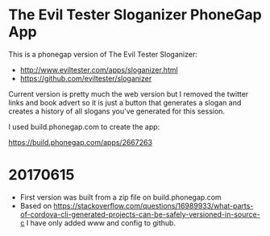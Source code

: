 # The Evil Tester Sloganizer PhoneGap App

This is a phonegap version of The Evil Tester Sloganizer:

- http://www.eviltester.com/apps/sloganizer.html
- https://github.com/eviltester/sloganizer

Current version is pretty much the web version but I removed the twitter links and book advert so it is just a button that generates a slogan and creates a history of all slogans you've generated for this session.

I used build.phonegap.com to create the app:

https://build.phonegap.com/apps/2667263


# 20170615

- First version was built from a zip file on build.phonegap.com
- Based on https://stackoverflow.com/questions/16989933/what-parts-of-cordova-cli-generated-projects-can-be-safely-versioned-in-source-c I have only added www and config to github.
 

